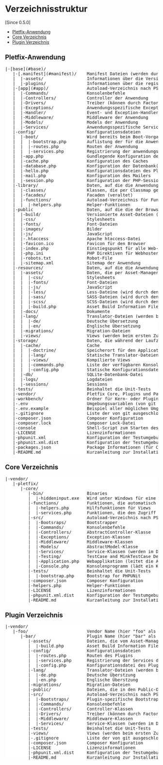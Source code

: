 <style>
.tree {
    background-color: white; 
}
</style>
 
# Verzeichnisstruktur

[Since 0.5.0]

- [Pletfix-Anwendung](#application)
- [Core Verzeichnis](#core)
- [Plugin Verzeichnis](#plugin)

<a name="application"></a>
## Pletfix-Anwendung

<pre class="tree">
|-[base](#base)/
   |-[.manifest](#manifest)/    Manifest Dateien (werden durch bestimmte Konsolenbefehle generiert)
   |  |-assets/                 Informationen über die Versionierung der Assets
   |  |-plugins/                Informationen über die registrierten Plugins
   |-[app](#app)/               Autoload-Verzeichnis nach PSR-4-Standard, Namespace \App
   |  |-Commands/               Konsolenbefehle
   |  |-Controllers/            Controller der Anwendung
   |  |-Drivers/                Treiber (können durch Factories geladen werden)
   |  |-Exceptions/             Anwendungsspezifische Exception-Klassen
   |  |-Handler/                Event- und Exception-Handler
   |  |-Middleware/             Middleware der Anwendung
   |  |-Models/                 Models der Anwendung
   |  |-Services/               Anwendungsspezifische Service (werden im DI direkt oder indirekt bereitgestellt)
   |-config/                    Konfigurationsdateien
   |  |-boot/                   Wird bereits beim Boot-Vorgang geladen
   |  |  |-bootstrap.php        Auflistung der für die Anwendung aktiven Bootstrapper
   |  |  |-routes.php           Routen der Anwendung
   |  |  |-services.php         Registrierung der anwendungsspezifischen Services
   |  |-app.php                 Gundlegende Konfiguration der Anwendung
   |  |-cache.php               Konfiguration des Caches
   |  |-database.php            Konfiguration der Datenbank(en)
   |  |-hello.php               Konfigurationsdateien des Plugins "hello" (exemplarisch)
   |  |-mail.php                Konfiguration des Mailers
   |  |-session.php             Konfiguration der PHP-Session
   |-library/                   Daten, auf die die Anwendung serverseitig zugreift
   |  |-classes/                Klassen, die per Classmap geladen werden (weil diese nicht dem PSR-4-Standard folgen)
   |  |-facades/                Facaden (veraltet)
   |  |-functions/              Autoload-Verzeichnis für Funktionen (jede Datei muss einzeln in composer.json eingetragen werden)
   |  |  |-helpers.php          Helper-Funktionen
   |-public                     Daten, auf die die der Browser direkt zugreifen darf
   |  |-build/                  Versionierte Asset-Dateien (werden durch den Asset-Manager generiert)
   |  |-css/                    Stylesheets
   |  |-fonts/                  Font-Dateien
   |  |-images/                 Bilder
   |  |-js/                     JavaScript
   |  |-.htaccess               Apache htaccess-Datei
   |  |-favicon.ico             Favicon für den Browser
   |  |-index.php               Einstiegspunkt für alle Web-Requests
   |  |-php.ini                 PHP Direktiven für Webhoster
   |  |-robots.txt              Robot-File
   |  |-sitemap.xml             Sitemap der Anwendung
   |-resources/                 Daten, auf die die Anwendung nur indirekt oder gar nicht zugreift
   |  |-assets/                 Daten, die per Asset-Manager in den Public-Ordner kopiert werden
   |  |  |-css/                 Stylesheets
   |  |  |-fonts/               Font-Dateien
   |  |  |-js/                  JavaScript
   |  |  |-less/                Less-Dateine (wird durch den Asset-Manager zur CSS-Datei kompiliert)
   |  |  |-sass/                SASS-Dateien (wird durch den Asset-Manager zur CSS-Datei kompiliert)
   |  |  |-scss/                SCSS-Dateien (wird durch den Asset-Manager zur CSS-Datei kompiliert)
   |  |  |-build.php            Asset Build Information File
   |  |-docs/                   Dokumente
   |  |-lang/                   Translator-Dateien (werden beim ersten Zugriff kompiliert und im Cache abgelegt)
   |  |  |-de/                  Deutsche Übersetzung
   |  |  |-en/                  Englische Übersetzung
   |  |-migrations/             Migration-Dateien
   |  |-views/                  Views (werden beim ersten Zugriff kompiliert und im Cache abgelegt)
   |-storage/                   Daten, die während der Laufzeit erstellt wurden (Ordner ist beschreibbar, ignoriert von git)
   |  |-cache/                  Cache
   |  |  |-doctrine/            Speicherort für den Application Cache (Doctrine Adapter)
   |  |  |-lang/                Statische Translator-Dateien (wird beim ersten Zugriff aktualisiert, sofern nötig)
   |  |  |-views/               Kompilierte Views
   |  |  |-commands.php         Liste der verfügbaren Konsolenbefehle (wird von der CommandFactory generiert)
   |  |  |-config.php           Statische Konfigurationsdateien (wird beim Booten aktualisiert, sofern nötig)
   |  |-db/                     SQLite-Datenbank-Datei
   |  |-logs/                   Logdateien
   |  |-sessions/               Sessions
   |-tests/                     Beinhaltet die Unit-Tests
   |-vendor/                    Pletfix Core, Plugins und Packages von Drittanbietern - Ändern Sie diesen Code nicht!
   |-workbench/                 Ordner für Kern- oder Plugin-Entwicklung
   |-.env                       Umgebungsvariablen (von git ausgeschlossen)
   |-.env.example               Beispiel aller möglichen Umgebungsvariablen
   |-.gitignore                 Liste der von git ausgeschlossenen Dateien und Ordner
   |-composer.json              Composer Konfiguration
   |-composer.lock              Composer Lock-Datei
   |-console                    Shell-Script zum Starten des Konsolenprogramms (ruft Core\Console auf)
   |-LICENSE                    Lizenzinformationen
   |-phpunit.xml                Konfiguration der Testumgebung (von git ausgeschlossen)
   |-phpunit.xml.dist           Konfiguration der Testumgebung (fallback, falls phpunit.xml nicht existiert)
   |-packages.json              Package Informationen (für Composer's create-project command)
   |-README.md                  Kurzanleitung zur Installation und Nutzung des Frameworks
</pre>

<a name="core"></a>
## Core Verzeichnis

<pre class="tree">
|-vendor/
   |-pletfix/
      |-core/
         |-bin/                 Binaries
         |  |-hiddeninput.exe   Wird unter Windows für eine Hiddeneingabe in Konsolenprogrammen benötigt
         |-functions/           Funktionen, die automatisch geladen werden
         |  |-helpers.php       Hilfsfunktionen für Views
         |  |-services.php      Funktionen, die den Zugriff auf die Service vereinfacht
         |-src/                 Autoload-Verzeichnis nach PSR-4-Standard, Namespace \Core
         |  |-Bootsraps/        Bootstrapper
         |  |-Commands/         Konsolenbefehle
         |  |-Controllers/      AbstractController-Klasse
         |  |-Exceptions/       Exception-Klassen
         |  |-Middleware/       Middleware-Klassen
         |  |-Models/           AbstractModel-Klasse
         |  |-Services/         Service-Klassen (werden im DI direkt oder indirekt bereitgestellt)
         |  |-Testing/          TestCase and MinkTestCase Definition
         |  |-Application.php   Webapplikation (leitet die Anfrage an die angeforde Route weiter)
         |  |-Console.php       Konsolenprogramm (lädt ein Konsolenbefehl und führt diesen aus)
         |-tests/               Beinhaltet die Unit-Tests
         |  |-bootstrap.php     Bootstrap for PHPUNit
         |-composer.json        Composer Konfiguration
         |-helpers.php          Helper-Funktionen
         |-LICENSE              Lizenzinformationen
         |-phpunit.xml.dist     Konfiguration der Testumgebung
         |-README.md            Kurzanleitung zur Installation und Nutzung des Frameworks
</pre>

<a name="plugin"></a>
## Plugin Verzeichnis

<pre class="tree">
|-vendor/
   |-foo/                       Vendor Name (hier "foo" als Beispiel)
      |-bar/                    Plugin Name (hier "bar" als Beispiel)
         |-assets/              Dateien, die vom Asset-Manager kompiliert und im Public-Ordner abgelegt werden
         |  |-build.php         Asset Build Information File
         |-config/              Konfigurationsdateien
         |  |-routes.php        Routen des Plugins
         |  |-services.php      Registrierung der Services des Plugins
         |  |-config.php        Konfigurationsdatei des Plugins
         |-lang/                Translator-Dateien (werden beim ersten Zugriff kompiliert und im Cache abgelegt)
         |  |-de.php            Deutsche Überstzung
         |  |-en.php            Englische Überstzung
         |-migrations/          Migration-Dateien
         |-public/              Dateien, die in den Public-Ordner der Anwendung kopiert werden
         |-src/                 Autoload-Verzeichnis nach PSR-4-Standard, Namespace \&lt;vendor&gt;\&lt;plugin&gt;
         |  |-Bootstraps/       Plugin-spezifische Bootstrapper
         |  |-Commands/         Konsolenbefehle
         |  |-Controllers/      Controller-Klassen
         |  |-Drivers/          Treiber (können durch Factories geladen werden)
         |  |-Middleware/       Middleware-Klassen
         |  |-Services/         Service-Klassen (werden im DI direkt oder indirekt bereitgestellt)
         |-tests/               Beinhaltet die Unit-Tests
         |-views/               Views (werden beim ersten Zugriff kompiliert und im Cache abgelegt)
         |-.gitignore           Liste der von git ausgeschlossenen Dateien und Ordner
         |-composer.json        Composer Konfiguration
         |-LICENSE              Lizenzinformationen
         |-phpunit.xml.dist     Konfiguration der Testumgebung
         |-README.md            Kurzanleitung zur Installation und Nutzung des Plugins
</pre>

<!--
Vergleiche:
    http://guides.rubyonrails.org/getting_started.html
    https://book.cakephp.org/3.0/en/intro/cakephp-folder-structure.html
-->
